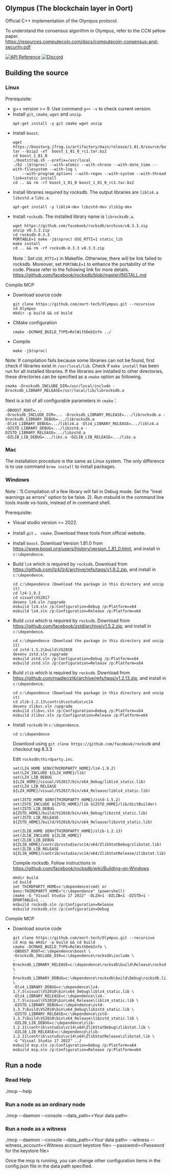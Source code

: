 ## Olympus (The blockchain layer in Oort)
Official C++ implementation of the Olympus protocol.

To understand the consensus algorithm in Olympus, refer to the CCN yellow paper.\
https://resources.computecoin.com/docs/computecoin-consensus-and-security.pdf

[![API Reference](
https://camo.githubusercontent.com/915b7be44ada53c290eb157634330494ebe3e30a/68747470733a2f2f676f646f632e6f72672f6769746875622e636f6d2f676f6c616e672f6764646f3f7374617475732e737667
)](https://docs.computecoin.com/computecoin/for-developers/mainnet/)
[![Discord](https://img.shields.io/badge/discord-join%20chat-blue.svg)](https://discord.gg/f4Z2jJjtNp)

## Building the source

### Linux

Prerequisite:
* g++ version >= 9. Use command `g++ -v` to check current version.
* Install `git`, `cmake`, `wget` and `unzip`.
  ```
  apt-get install -y git cmake wget unzip
* Install ```boost```.
  ```
  wget https://boostorg.jfrog.io/artifactory/main/release/1.81.0/source/boost_1_81_0_rc1.tar.bz2
  tar --bzip2 -xf  boost_1_81_0_rc1.tar.bz2
  cd boost_1_81_0
  ./bootstrap.sh --prefix=/usr/local
  ./b2 -j$(nproc) --with-atomic --with-chrono --with-date_time --with-filesystem --with-log \
      --with-program_options --with-regex --with-system --with-thread link=static install
  cd .. && rm -rf boost_1_81_0 boost_1_81_0_rc1.tar.bz2
  ```
* Install libraries required by rocksdb. The output libraries are `liblz4.a` `libzstd.a` `libz.a`.
  ```
  apt-get install -y liblz4-dev libzstd-dev zlib1g-dev
  ```
* Install `rocksdb`. The installed library name is `librocksdb.a`.
  ```
  wget https://github.com/facebook/rocksdb/archive/v8.3.3.zip
  unzip v8.3.3.zip
  cd rocksdb-8.3.3
  PORTABLE=1 make -j$(nproc) USE_RTTI=1 static_lib
  make install
  cd .. && rm -rf rocksdb-8.3.3 v8.3.3.zip
  ```
  Note：Set `USE_RTTI=1` in Makefile. Otherwise, there will be link failed to rocksdb. Moreover, set `PORTABLE=1` to enhance the portability of the code. Please refer to the following link for more details. https://github.com/facebook/rocksdb/blob/master/INSTALL.md
	
Compile MCP

* Download source code
  ```
  git clone https://github.com/oort-tech/Olympus.git --recursive
  cd Olympus
  mkdir -p build && cd build
  ```
* CMake configuration
  ```
  cmake -DCMAKE_BUILD_TYPE=RelWithDebInfo ../
  ```
* Compile
  ```
  make -j$(nproc)
  ```
Note: If compilation fails because some libraries can not be found, first check if libraries exist in `/usr/local/lib`. Check if `make install` has been run for all installed libraries. If the libraries are installed to other directories, these directories can be specified as a `cmake` option as following.
  ```
  cmake -Drocksdb_INCLUDE_DIR=/usr/local/include -Drocksdb_LIBRARY_RELEASE=/usr/local/lib/librocksdb.a
  ```
Next is a list of all configurable parameters in `cmake`：
  ```
  -DBOOST_ROOT=...
  -Drocksdb_INCLUDE_DIR=... -Drocksdb_LIBRARY_RELEASE=.../librocksdb.a -Drocksdb_LIBRARY_DEBUG=.../librocksdb.a
  -Dlz4_LIBRARY_DEBUG=.../liblz4.a -Dlz4_LIBRARY_RELEASE=.../liblz4.a
  -DZSTD_LIBRARY_DEBUG=.../libzstd.a -DZSTD_LIBRARY_RELEASE=.../libzstd.a
  -DZLIB_LIB_DEBUG=.../libz.a -DZLIB_LIB_RELEASE=.../libz.a
  ```
  
### Mac
The installation procedure is the same as Linux system. The only difference is to use command `brew install` to install packages.


### Windows

Note：1).Compilation of a few library will fail in Debug mode. Set the "treat warnings as errors" option to be false. 2). Run msbuild in the command line tools inside vs-tools, instead of in command shell.

Prerequisite:
  * Visual studio version >= 2022.
  * Install `git` 、 `cmake`. Download these tools from official website.
  * Install `boost`. Download Version 1.81.0 from https://www.boost.org/users/history/version_1_81_0.html, and install in `c:\dependence`.
  * Build `lz4` which is required by `rocksdb`. Download from https://github.com/lz4/lz4/archive/refs/tags/v1.9.2.zip, and install in `c:\dependence`.
    ```
    cd c:\dependence (Download the package in this directory and unzip it)
    cd lz4-1.9.2
    cd visual\VS2017
    devenv lz4.sln /upgrade
    msbuild lz4.sln /p:Configuration=Debug /p:Platform=x64
    msbuild lz4.sln /p:Configuration=Release /p:Platform=x64
    ```	   
* Build `zstd` which is required by `rocksdb`. Download from https://github.com/facebook/zstd/archive/v1.5.2.zip, and install in `c:\dependence`.
    ```
    cd c:\dependence (Download the package in this directory and unzip it)
    cd zstd-1.5.2\build\VS2010
    devenv zstd.sln /upgrade
    msbuild zstd.sln /p:Configuration=Debug /p:Platform=x64
    msbuild zstd.sln /p:Configuration=Release /p:Platform=x64
    ```
* Build `zlib` which is required by `rocksdb`. Download from https://github.com/madler/zlib/archive/refs/tags/v1.2.13.zip, and install in `c:\dependence`.
    ```
    cd c:\dependence (Download the package in this directory and unzip it)
    cd zlib-1.2.13\contrib\vstudio\vc14
    devenv zlibvc.sln /upgrade
    msbuild zlibvc.sln /p:Configuration=Debug /p:Platform=x64
    msbuild zlibvc.sln /p:Configuration=Release /p:Platform=x64
    ```
* Install `rocksdb` in `c:\dependence`.
    ```
    cd c:\dependence
    ```
    Downlood using `git clone https://github.com/facebook/rocksdb` and checkout tag 8.3.3
    
    Edit `rocksdb\thirdparty.inc`.
    ```
    set(LZ4_HOME $ENV{THIRDPARTY_HOME}/lz4-1.9.2)
    set(LZ4_INCLUDE ${LZ4_HOME}/lib)
    set(LZ4_LIB_DEBUG ${LZ4_HOME}/visual/VS2017/bin/x64_Debug/liblz4_static.lib)
    set(LZ4_LIB_RELEASE ${LZ4_HOME}/visual/VS2017/bin/x64_Release/liblz4_static.lib)

    set(ZSTD_HOME $ENV{THIRDPARTY_HOME}/zstd-1.5.2)
    set(ZSTD_INCLUDE ${ZSTD_HOME}/lib ${ZSTD_HOME}/lib/dictBuilder)
    set(ZSTD_LIB_DEBUG ${ZSTD_HOME}/build/VS2010/bin/x64_Debug/libzstd_static.lib)
    set(ZSTD_LIB_RELEASE ${ZSTD_HOME}/build/VS2010/bin/x64_Release/libzstd_static.lib)

    set(ZLIB_HOME $ENV{THIRDPARTY_HOME}/zlib-1.2.13)
    set(ZLIB_INCLUDE ${ZLIB_HOME})
    set(ZLIB_LIB_DEBUG ${ZLIB_HOME}/contrib/vstudio/vc14/x64/ZlibStatDebug/zlibstat.lib)
    set(ZLIB_LIB_RELEASE ${ZLIB_HOME}/contrib/vstudio/vc14/x64/ZlibStatRelease/zlibstat.lib)
    ```
    Compile rocksdb. Follow instructions in https://github.com/facebook/rocksdb/wiki/Building-on-Windows


    ```
    mkdir build
    cd build
    set THIRDPARTY_HOME=c:\dependence(cmd) or $env:THIRDPARTY_HOME="c:\dependence" (powershell)
    cmake -G "Visual Studio 17 2022" -DLZ4=1 -DZLIB=1 -DZSTD=1 -DPORTABLE=1 ..
    msbuild rocksdb.sln /p:Configuration=Release
    msbuild rocksdb.sln /p:Configuration=Debug
    ```
Compile MCP

* Download source code
  ```
  git clone https://github.com/oort-tech/Olympus.git --recursive
  cd mcp && mkdir -p build && cd build
  cmake -DCMAKE_BUILD_TYPE=RelWithDebInfo \
  -DBOOST_ROOT=c:\dependence\boost \
  -Drocksdb_INCLUDE_DIR=c:\dependence\rocksdb\include \
  -Drocksdb_LIBRARY_RELEASE=c:\dependence\rocksdb\build\Release\rocksdb.lib \
  -Drocksdb_LIBRARY_DEBUG=c:\dependence\rocksdb\build\Debug\rocksdb.lib \
  -Dlz4_LIBRARY_DEBUG=c:\dependence\lz4-1.7.5\visual\VS2010\bin\x64_Debug\liblz4_static.lib \
  -Dlz4_LIBRARY_RELEASE=c:\dependence\lz4-1.7.5\visual\VS2010\bin\x64_Release\liblz4_static.lib \
  -DZSTD_LIBRARY_DEBUG=c:\dependence\zstd-1.3.7\build\VS2010\bin\x64_Debug\libzstd_static.lib \
  -DZSTD_LIBRARY_RELEASE=c:\dependence\zstd-1.3.7\build\VS2010\bin\x64_Release\libzstd_static.lib \
  -DZLIB_LIB_DEBUG=c:\dependence\zlib-1.2.11\contrib\vstudio\vc14\x64\ZlibStatDebug\zlibstat.lib \
  -DZLIB_LIB_RELEASE=c:\dependence\zlib-1.2.11\contrib\vstudio\vc14\x64\ZlibStatRelease\zlibstat.lib \
  -G "Visual Studio 17 2022" ../
  msbuild mcp.sln /p:Configuration=Debug /p:Platform=x64
  msbuild mcp.sln /p:Configuration=Release /p:Platform=x64
  ```

## Run a node
### Read Help
./mcp --help
### Run a node as an ordinary node
./mcp --daemon --console --data_path=\<Your data path\>
### Run a node as a witness
./mcp --daemon --console --data_path=\<Your data path\> --witness --witness_account=\<Witness account keystore file\> --password=\<Password for the keystore file\>

Once the mcp is running, you can change other configuration items in the config.json file in the data path specified. 
